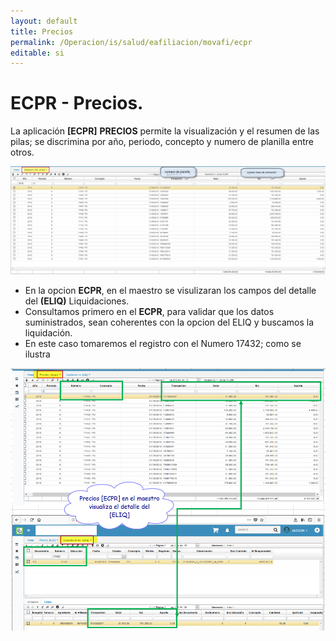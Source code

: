 ```yaml
---
layout: default
title: Precios
permalink: /Operacion/is/salud/eafiliacion/movafi/ecpr
editable: si
---
```


# ECPR - Precios.

La aplicación **[ECPR]** **PRECIOS** permite la visualización y el resumen de las pilas; se discrimina por año, periodo, concepto y numero de planilla entre otros.  

![](ecpr1.png)
* En la opcion **ECPR**, en el maestro se visulizaran los campos del detalle del **(ELIQ)** Liquidaciones.  
* Consultamos primero en el **ECPR**, para validar que los datos suministrados,  sean coherentes con la opcion del ELIQ y buscamos la liquidación.  
* En este caso tomaremos el registro con el Numero 17432; como se ilustra  

![](ecpr2.png)


